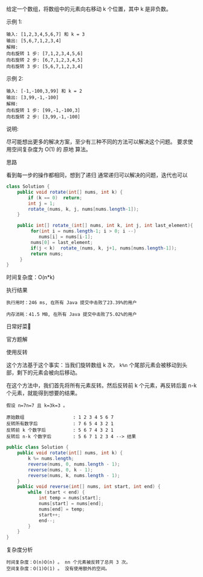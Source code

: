 给定一个数组，将数组中的元素向右移动 k 个位置，其中 k 是非负数。

示例 1:

```
输入: [1,2,3,4,5,6,7] 和 k = 3
输出: [5,6,7,1,2,3,4]
解释:
向右旋转 1 步: [7,1,2,3,4,5,6]
向右旋转 2 步: [6,7,1,2,3,4,5]
向右旋转 3 步: [5,6,7,1,2,3,4]
```


示例 2:

```
输入: [-1,-100,3,99] 和 k = 2
输出: [3,99,-1,-100]
解释: 
向右旋转 1 步: [99,-1,-100,3]
向右旋转 2 步: [3,99,-1,-100]
```


说明:

尽可能想出更多的解决方案，至少有三种不同的方法可以解决这个问题。
要求使用空间复杂度为 O(1) 的 原地 算法。



思路

看到每一步的操作都相同，想到了递归   通常递归可以解决的问题，迭代也可以

```java
class Solution {
    public void rotate(int[] nums, int k) {
        if (k == 0)  return;
        int j = 1;
        rotate_(nums, k, j, nums[nums.length-1]);
    }

    public int[] rotate_(int[] nums, int k, int j, int last_element){
         for(int i = nums.length-1; i > 0; i --)
            nums[i] = nums[i-1];
         nums[0] = last_element;
         if(j < k)  rotate_(nums, k, j+1, nums[nums.length-1]);
         return nums;
     }
}
```

时间复杂度：O(n*k)

执行结果

```
执行用时：246 ms, 在所有 Java 提交中击败了23.39%的用户

内存消耗：41.5 MB, 在所有 Java 提交中击败了5.02%的用户
```

日常好菜👏



官方题解

使用反转

这个方法基于这个事实：当我们旋转数组 k 次， `k%n` 个尾部元素会被移动到头部，剩下的元素会被向后移动。

在这个方法中，我们首先将所有元素反转。然后反转前 k 个元素，再反转后面 n-k 个元素，就能得到想要的结果。

```
假设 n=7n=7 且 k=3k=3 。

原始数组                  : 1 2 3 4 5 6 7
反转所有数字后             : 7 6 5 4 3 2 1
反转前 k 个数字后          : 5 6 7 4 3 2 1
反转后 n-k 个数字后        : 5 6 7 1 2 3 4 --> 结果
```

```java
public class Solution {
    public void rotate(int[] nums, int k) {
        k %= nums.length;
        reverse(nums, 0, nums.length - 1);
        reverse(nums, 0, k - 1);
        reverse(nums, k, nums.length - 1);
    }
    public void reverse(int[] nums, int start, int end) {
        while (start < end) {
            int temp = nums[start];
            nums[start] = nums[end];
            nums[end] = temp;
            start++;
            end--;
        }
    }
}
```


复杂度分析

```
时间复杂度：O(n)O(n) 。 nn 个元素被反转了总共 3 次。
空间复杂度：O(1)O(1) 。 没有使用额外的空间。
```

